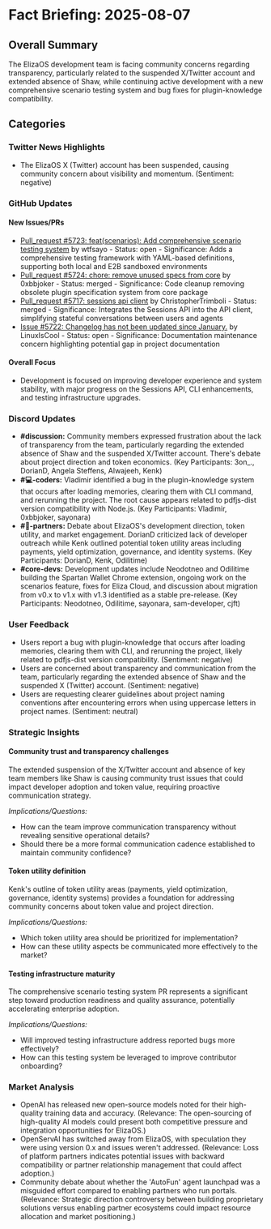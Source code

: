 # Fact Briefing: 2025-08-07

## Overall Summary
The ElizaOS development team is facing community concerns regarding transparency, particularly related to the suspended X/Twitter account and extended absence of Shaw, while continuing active development with a new comprehensive scenario testing system and bug fixes for plugin-knowledge compatibility.

## Categories

### Twitter News Highlights
- The ElizaOS X (Twitter) account has been suspended, causing community concern about visibility and momentum. (Sentiment: negative)

### GitHub Updates

#### New Issues/PRs
- [Pull_request #5723: feat(scenarios): Add comprehensive scenario testing system](https://github.com/elizaOS/eliza/pull/5723) by wtfsayo - Status: open - Significance: Adds a comprehensive testing framework with YAML-based definitions, supporting both local and E2B sandboxed environments
- [Pull_request #5724: chore: remove unused specs from core](https://github.com/elizaOS/eliza/pull/5724) by 0xbbjoker - Status: merged - Significance: Code cleanup removing obsolete plugin specification system from core package
- [Pull_request #5717: sessions api client](None) by ChristopherTrimboli - Status: merged - Significance: Integrates the Sessions API into the API client, simplifying stateful conversations between users and agents
- [Issue #5722: Changelog has not been updated since January.](https://github.com/elizaOS/eliza/issues/5722) by LinuxIsCool - Status: open - Significance: Documentation maintenance concern highlighting potential gap in project documentation

#### Overall Focus
- Development is focused on improving developer experience and system stability, with major progress on the Sessions API, CLI enhancements, and testing infrastructure upgrades.

### Discord Updates
- **#discussion:** Community members expressed frustration about the lack of transparency from the team, particularly regarding the extended absence of Shaw and the suspended X/Twitter account. There's debate about project direction and token economics. (Key Participants: 3on_., DorianD, Angela Steffens, Alwajeeh, Kenk)
- **#💻-coders:** Vladimir identified a bug in the plugin-knowledge system that occurs after loading memories, clearing them with CLI command, and rerunning the project. The root cause appears related to pdfjs-dist version compatibility with Node.js. (Key Participants: Vladimir, 0xbbjoker, sayonara)
- **#🥇-partners:** Debate about ElizaOS's development direction, token utility, and market engagement. DorianD criticized lack of developer outreach while Kenk outlined potential token utility areas including payments, yield optimization, governance, and identity systems. (Key Participants: DorianD, Kenk, Odilitime)
- **#core-devs:** Development updates include Neodotneo and Odilitime building the Spartan Wallet Chrome extension, ongoing work on the scenarios feature, fixes for Eliza Cloud, and discussion about migration from v0.x to v1.x with v1.3 identified as a stable pre-release. (Key Participants: Neodotneo, Odilitime, sayonara, sam-developer, cjft)

### User Feedback
- Users report a bug with plugin-knowledge that occurs after loading memories, clearing them with CLI, and rerunning the project, likely related to pdfjs-dist version compatibility. (Sentiment: negative)
- Users are concerned about transparency and communication from the team, particularly regarding the extended absence of Shaw and the suspended X (Twitter) account. (Sentiment: negative)
- Users are requesting clearer guidelines about project naming conventions after encountering errors when using uppercase letters in project names. (Sentiment: neutral)

### Strategic Insights

#### Community trust and transparency challenges
The extended suspension of the X/Twitter account and absence of key team members like Shaw is causing community trust issues that could impact developer adoption and token value, requiring proactive communication strategy.

*Implications/Questions:*
  - How can the team improve communication transparency without revealing sensitive operational details?
  - Should there be a more formal communication cadence established to maintain community confidence?

#### Token utility definition
Kenk's outline of token utility areas (payments, yield optimization, governance, identity systems) provides a foundation for addressing community concerns about token value and project direction.

*Implications/Questions:*
  - Which token utility area should be prioritized for implementation?
  - How can these utility aspects be communicated more effectively to the market?

#### Testing infrastructure maturity
The comprehensive scenario testing system PR represents a significant step toward production readiness and quality assurance, potentially accelerating enterprise adoption.

*Implications/Questions:*
  - Will improved testing infrastructure address reported bugs more effectively?
  - How can this testing system be leveraged to improve contributor onboarding?

### Market Analysis
- OpenAI has released new open-source models noted for their high-quality training data and accuracy. (Relevance: The open-sourcing of high-quality AI models could present both competitive pressure and integration opportunities for ElizaOS.)
- OpenServAI has switched away from ElizaOS, with speculation they were using version 0.x and issues weren't addressed. (Relevance: Loss of platform partners indicates potential issues with backward compatibility or partner relationship management that could affect adoption.)
- Community debate about whether the 'AutoFun' agent launchpad was a misguided effort compared to enabling partners who run portals. (Relevance: Strategic direction controversy between building proprietary solutions versus enabling partner ecosystems could impact resource allocation and market positioning.)